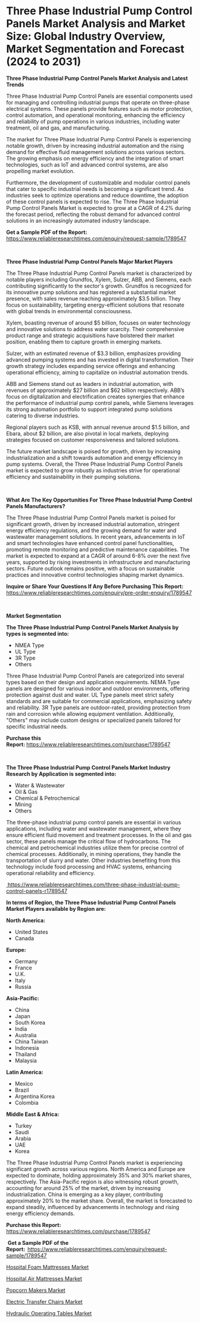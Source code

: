 <p><h1>Three Phase Industrial Pump Control Panels Market Analysis and Market Size: Global Industry Overview, Market Segmentation and Forecast (2024 to 2031)</h1></p><p><strong>Three Phase Industrial Pump Control Panels Market Analysis and Latest Trends</strong></p>
<p><p>Three Phase Industrial Pump Control Panels are essential components used for managing and controlling industrial pumps that operate on three-phase electrical systems. These panels provide features such as motor protection, control automation, and operational monitoring, enhancing the efficiency and reliability of pump operations in various industries, including water treatment, oil and gas, and manufacturing. </p><p>The market for Three Phase Industrial Pump Control Panels is experiencing notable growth, driven by increasing industrial automation and the rising demand for effective fluid management solutions across various sectors. The growing emphasis on energy efficiency and the integration of smart technologies, such as IoT and advanced control systems, are also propelling market evolution. </p><p>Furthermore, the development of customizable and modular control panels that cater to specific industrial needs is becoming a significant trend. As industries seek to optimize operations and reduce downtime, the adoption of these control panels is expected to rise. The Three Phase Industrial Pump Control Panels Market is expected to grow at a CAGR of 4.2% during the forecast period, reflecting the robust demand for advanced control solutions in an increasingly automated industry landscape.</p></p>
<p><strong>Get a Sample PDF of the Report:&nbsp;</strong> <a href="https://www.reliableresearchtimes.com/enquiry/request-sample/1789547?utm_campaign=1486&utm_medium=2&utm_source=Github&utm_content=ia&utm_term=13102024&utm_id=three-phase-industrial-pump-control-panels">https://www.reliableresearchtimes.com/enquiry/request-sample/1789547</a></p>
<p>&nbsp;</p>
<p><strong>Three Phase Industrial Pump Control Panels Major Market Players</strong></p>
<p><p>The Three Phase Industrial Pump Control Panels market is characterized by notable players including Grundfos, Xylem, Sulzer, ABB, and Siemens, each contributing significantly to the sector's growth. Grundfos is recognized for its innovative pump solutions and has registered a substantial market presence, with sales revenue reaching approximately $3.5 billion. They focus on sustainability, targeting energy-efficient solutions that resonate with global trends in environmental consciousness.</p><p>Xylem, boasting revenue of around $5 billion, focuses on water technology and innovative solutions to address water scarcity. Their comprehensive product range and strategic acquisitions have bolstered their market position, enabling them to capture growth in emerging markets.</p><p>Sulzer, with an estimated revenue of $3.3 billion, emphasizes providing advanced pumping systems and has invested in digital transformation. Their growth strategy includes expanding service offerings and enhancing operational efficiency, aiming to capitalize on industrial automation trends.</p><p>ABB and Siemens stand out as leaders in industrial automation, with revenues of approximately $27 billion and $62 billion respectively. ABB’s focus on digitalization and electrification creates synergies that enhance the performance of industrial pump control panels, while Siemens leverages its strong automation portfolio to support integrated pump solutions catering to diverse industries.</p><p>Regional players such as KSB, with annual revenue around $1.5 billion, and Ebara, about $2 billion, are also pivotal in local markets, deploying strategies focused on customer responsiveness and tailored solutions.</p><p>The future market landscape is poised for growth, driven by increasing industrialization and a shift towards automation and energy efficiency in pump systems. Overall, the Three Phase Industrial Pump Control Panels market is expected to grow robustly as industries strive for operational efficiency and sustainability in their pumping solutions.</p></p>
<p>&nbsp;</p>
<p><strong>What Are The Key Opportunities For Three Phase Industrial Pump Control Panels Manufacturers?</strong></p>
<p><p>The Three Phase Industrial Pump Control Panels market is poised for significant growth, driven by increased industrial automation, stringent energy efficiency regulations, and the growing demand for water and wastewater management solutions. In recent years, advancements in IoT and smart technologies have enhanced control panel functionalities, promoting remote monitoring and predictive maintenance capabilities. The market is expected to expand at a CAGR of around 6-8% over the next five years, supported by rising investments in infrastructure and manufacturing sectors. Future outlook remains positive, with a focus on sustainable practices and innovative control technologies shaping market dynamics.</p></p>
<p><strong>Inquire or Share Your Questions If Any Before Purchasing This Report:</strong> <a href="https://www.reliableresearchtimes.com/enquiry/pre-order-enquiry/1789547?utm_campaign=1486&utm_medium=2&utm_source=Github&utm_content=ia&utm_term=13102024&utm_id=three-phase-industrial-pump-control-panels">https://www.reliableresearchtimes.com/enquiry/pre-order-enquiry/1789547</a></p>
<p>&nbsp;</p>
<p><strong>Market Segmentation</strong></p>
<p><strong>The Three Phase Industrial Pump Control Panels Market Analysis by types is segmented into:</strong></p>
<p><ul><li>NMEA Type</li><li>UL Type</li><li>3R Type</li><li>Others</li></ul></p>
<p><p>Three Phase Industrial Pump Control Panels are categorized into several types based on their design and application requirements. NEMA Type panels are designed for various indoor and outdoor environments, offering protection against dust and water. UL Type panels meet strict safety standards and are suitable for commercial applications, emphasizing safety and reliability. 3R Type panels are outdoor-rated, providing protection from rain and corrosion while allowing equipment ventilation. Additionally, "Others" may include custom designs or specialized panels tailored for specific industrial needs.</p></p>
<p><strong>Purchase this Report:&nbsp;</strong><a href="https://www.reliableresearchtimes.com/purchase/1789547?utm_campaign=1486&utm_medium=2&utm_source=Github&utm_content=ia&utm_term=13102024&utm_id=three-phase-industrial-pump-control-panels">https://www.reliableresearchtimes.com/purchase/1789547</a></p>
<p>&nbsp;</p>
<p><strong>The Three Phase Industrial Pump Control Panels Market Industry Research by Application is segmented into:</strong></p>
<p><ul><li>Water & Wastewater</li><li>Oil & Gas</li><li>Chemical & Petrochemical</li><li>Mining</li><li>Others</li></ul></p>
<p><p>The three-phase industrial pump control panels are essential in various applications, including water and wastewater management, where they ensure efficient fluid movement and treatment processes. In the oil and gas sector, these panels manage the critical flow of hydrocarbons. The chemical and petrochemical industries utilize them for precise control of chemical processes. Additionally, in mining operations, they handle the transportation of slurry and water. Other industries benefiting from this technology include food processing and HVAC systems, enhancing operational reliability and efficiency.</p></p>
<p><a href="https://www.reliableresearchtimes.com/three-phase-industrial-pump-control-panels-r1789547?utm_campaign=1486&utm_medium=2&utm_source=Github&utm_content=ia&utm_term=13102024&utm_id=three-phase-industrial-pump-control-panels">&nbsp;https://www.reliableresearchtimes.com/three-phase-industrial-pump-control-panels-r1789547</a></p>
<p><strong>In terms of Region, the Three Phase Industrial Pump Control Panels Market Players available by Region are:</strong></p>
<p>
    <p> <strong> North America: </strong>
        <ul>
            <li>United States</li>
            <li>Canada</li>
        </ul>
        </p> 
    <p> <strong> Europe: </strong>
        <ul>
            <li>Germany</li>
            <li>France</li>
            <li>U.K.</li>
            <li>Italy</li>
            <li>Russia</li>
        </ul>
        </p> 
    <p> <strong> Asia-Pacific: </strong>
        <ul>
            <li>China</li>
            <li>Japan</li>
            <li>South Korea</li>
            <li>India</li>
            <li>Australia</li>
            <li>China Taiwan</li>
            <li>Indonesia</li>
            <li>Thailand</li>
            <li>Malaysia</li>
        </ul>
        </p> 
    <p> <strong> Latin America: </strong>
        <ul>
            <li>Mexico</li>
            <li>Brazil</li>
            <li>Argentina Korea</li>
            <li>Colombia</li>
        </ul>
        </p> 
    <p> <strong> Middle East & Africa: </strong>
        <ul>
            <li>Turkey</li>
            <li>Saudi</li>
            <li>Arabia</li>
            <li>UAE</li>
            <li>Korea</li>
        </ul>
    </p>
    </p>
<p><p>The Three Phase Industrial Pump Control Panels market is experiencing significant growth across various regions. North America and Europe are expected to dominate, holding approximately 35% and 30% market shares, respectively. The Asia-Pacific region is also witnessing robust growth, accounting for around 25% of the market, driven by increasing industrialization. China is emerging as a key player, contributing approximately 20% to the market share. Overall, the market is forecasted to expand steadily, influenced by advancements in technology and rising energy efficiency demands.</p></p>
<p><strong>Purchase this Report: </strong><a href="https://www.reliableresearchtimes.com/purchase/1789547?utm_campaign=1486&utm_medium=2&utm_source=Github&utm_content=ia&utm_term=13102024&utm_id=three-phase-industrial-pump-control-panels">https://www.reliableresearchtimes.com/purchase/1789547</a></p>
<p>&nbsp;<strong>Get a Sample PDF of the Report:&nbsp;&nbsp;</strong><a href="https://www.reliableresearchtimes.com/enquiry/request-sample/1789547?utm_campaign=1486&utm_medium=2&utm_source=Github&utm_content=ia&utm_term=13102024&utm_id=three-phase-industrial-pump-control-panels">https://www.reliableresearchtimes.com/enquiry/request-sample/1789547</a></p>
<p><strong></strong></p>
<p><p><a href="https://www.linkedin.com/pulse/future-trends-global-hospital-foam-mattresses-market-insights-q5hde?utm_campaign=1486&utm_medium=2&utm_source=Github&utm_content=ia&utm_term=13102024&utm_id=three-phase-industrial-pump-control-panels">Hospital Foam Mattresses Market</a></p><p><a href="https://www.linkedin.com/pulse/hospital-air-mattresses-market-investigation-industry-akt6e?utm_campaign=1486&utm_medium=2&utm_source=Github&utm_content=ia&utm_term=13102024&utm_id=three-phase-industrial-pump-control-panels">Hospital Air Mattresses Market</a></p><p><a href="https://issuu.com/reportprime-2/docs/popcorn-makers-market-size-2030.ppt_40ec05d8ec4802?utm_campaign=1486&utm_medium=2&utm_source=Github&utm_content=ia&utm_term=13102024&utm_id=three-phase-industrial-pump-control-panels">Popcorn Makers Market</a></p><p><a href="https://www.linkedin.com/pulse/electric-transfer-chairs-market-maturity-analysis-regional-r8fee?utm_campaign=1486&utm_medium=2&utm_source=Github&utm_content=ia&utm_term=13102024&utm_id=three-phase-industrial-pump-control-panels">Electric Transfer Chairs Market</a></p><p><a href="https://www.linkedin.com/pulse/global-hydraulic-operating-tables-market-focus-application-end-use-6sxye?utm_campaign=1486&utm_medium=2&utm_source=Github&utm_content=ia&utm_term=13102024&utm_id=three-phase-industrial-pump-control-panels">Hydraulic Operating Tables Market</a></p></p>
